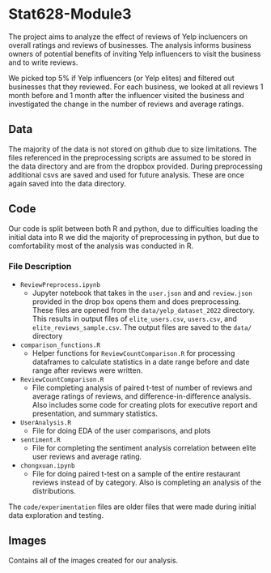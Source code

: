 # Stat628-Module3

The project aims to analyze the effect of reviews of Yelp incluencers on overall ratings and reviews of businesses. The analysis informs business owners of potential benefits of inviting Yelp influencers to visit the business and to write reviews.

We picked top 5% if Yelp influencers (or Yelp elites) and filtered out businesses that they reviewed. For each business, we looked at all reviews 1 month before and 1 month after the influencer visited the business and investigated the change in the number of reviews and average ratings.

## Data

The majority of the data is not stored on github due to size limitations. The files referenced in the preprocessing scripts are assumed to be stored in the data directory and are from the dropbox provided. During preprocessing additional csvs are saved and used for future analysis. These are once again saved into the data directory.

## Code

Our code is split between both R and python, due to difficulties loading the initial data into R we did the majority of preprocessing in python, but due to comfortability most of the analysis was conducted in R.

### File Description
- `ReviewPreprocess.ipynb` 
  - Jupyter notebook that takes in the `user.json` and and `review.json` provided in the drop box opens them and does preprocessing. These files are opened from the `data/yelp_dataset_2022` directory. This results in output files of `elite_users.csv`, `users.csv`, and `elite_reviews_sample.csv`. The output files are saved to the `data/` directory
- `comparison_functions.R`
  - Helper functions for `ReviewCountComparison.R` for processing dataframes to calculate statistics in a date range before and date range after reviews were written.
- `ReviewCountComparison.R`
  - File completing analysis of paired t-test of number of reviews and average ratings of reviews, and difference-in-difference analysis. Also includes some code for creating plots for executive report and presentation, and summary statistics.
- `UserAnalysis.R`
  - File for doing EDA of the user comparisons, and plots
- `sentiment.R`
  - File for completing the sentiment analysis correlation between elite user reviews and average rating.
- `chongxuan.ipynb`
  - File for doing paired t-test on a sample of the entire restaurant reviews instead of by category. Also is completing an analysis of the distributions.

The `code/experimentation` files are older files that were made during initial data exploration and testing.

## Images 
Contains all of the images created for our analysis.
